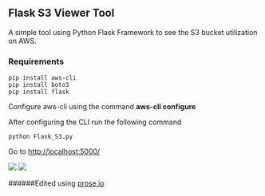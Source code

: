 ## Flask S3 Viewer Tool

A simple tool using Python Flask Framework to see the S3 bucket utilization on AWS.

### Requirements

	pip install aws-cli
	pip install boto3
	pip install flask

Configure aws-cli using the command **aws-cli configure**

After configuring the CLI run the following command

	python Flask_S3.py
    

Go to [http://localhost:5000/](http://localhost:5000/)

![]({{site.baseurl}}//s3%20Flask.png)
![]({{site.baseurl}}/s3%20flask2.png)





















######Edited using [prose.io](prose.io)








